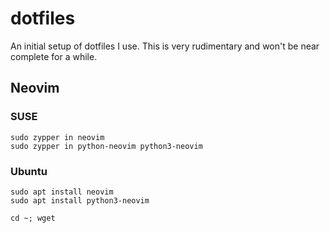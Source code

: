 # dotfiles
An initial setup of dotfiles I use. This is very rudimentary and won't be near complete for a while.

## Neovim
### SUSE
```
sudo zypper in neovim
sudo zypper in python-neovim python3-neovim
```
### Ubuntu
```
sudo apt install neovim
sudo apt install python3-neovim
```

```
cd ~; wget
```